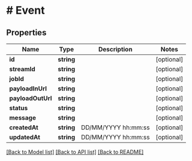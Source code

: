 # # Event

## Properties

Name | Type | Description | Notes
------------ | ------------- | ------------- | -------------
**id** | **string** |  | [optional]
**streamId** | **string** |  | [optional]
**jobId** | **string** |  | [optional]
**payloadInUrl** | **string** |  | [optional]
**payloadOutUrl** | **string** |  | [optional]
**status** | **string** |  | [optional]
**message** | **string** |  | [optional]
**createdAt** | **string** | DD/MM/YYYY hh:mm:ss | [optional]
**updatedAt** | **string** | DD/MM/YYYY hh:mm:ss | [optional]

[[Back to Model list]](../../README.md#models) [[Back to API list]](../../README.md#endpoints) [[Back to README]](../../README.md)
